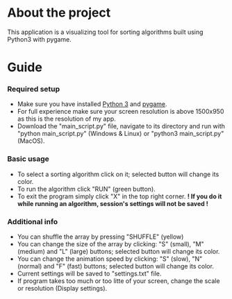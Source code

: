 # About the project

This application is a visualizing tool for sorting algorithms built using Python3 with pygame.

# Guide

### Required setup

- Make sure you have installed [Python 3](https://www.python.org/downloads/) and [pygame](https://youtu.be/Y4Jn0UCqY28?t=163).
- For full experience make sure your screen resolution is above 1500x950 as this is the resolution of my app.
- Download the "main_script.py" file, navigate to its directory and run with "python main_script.py" (Windows & Linux) or "python3 main_script.py" (MacOS).

### Basic usage

- To select a sorting algorithm click on it; selected button will change its color.
- To run the algorithm click "RUN" (green button).
- To exit the program simply click "X" in the top right corner. **! If you do it while running an algorithm, session's settings will not be saved !**

### Additional info

- You can shuffle the array by pressing  "SHUFFLE" (yellow)
- You can change the size of the array by clicking: "S" (small), "M" (medium) and "L" (large) buttons; selected button will change its color.
- You can change the animation speed by clicking: "S" (slow), "N" (normal) and "F" (fast) buttons; selected button will change its color.
- Current settings will be saved to "settings.txt" file.
- If program takes too much or too litte of your screen, change the scale or resolution (Display settings).
